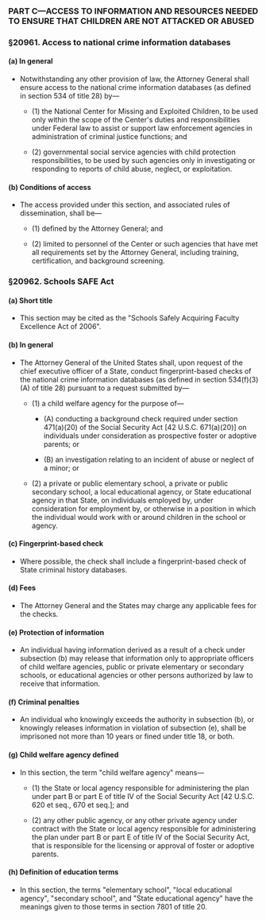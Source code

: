 ### PART C—ACCESS TO INFORMATION AND RESOURCES NEEDED TO ENSURE THAT CHILDREN ARE NOT ATTACKED OR ABUSED

### §20961. Access to national crime information databases
#### (a) In general
* Notwithstanding any other provision of law, the Attorney General shall ensure access to the national crime information databases (as defined in section 534 of title 28) by—

  * (1) the National Center for Missing and Exploited Children, to be used only within the scope of the Center's duties and responsibilities under Federal law to assist or support law enforcement agencies in administration of criminal justice functions; and

  * (2) governmental social service agencies with child protection responsibilities, to be used by such agencies only in investigating or responding to reports of child abuse, neglect, or exploitation.

#### (b) Conditions of access
* The access provided under this section, and associated rules of dissemination, shall be—

  * (1) defined by the Attorney General; and

  * (2) limited to personnel of the Center or such agencies that have met all requirements set by the Attorney General, including training, certification, and background screening.

### §20962. Schools SAFE Act
#### (a) Short title
* This section may be cited as the "Schools Safely Acquiring Faculty Excellence Act of 2006".

#### (b) In general
* The Attorney General of the United States shall, upon request of the chief executive officer of a State, conduct fingerprint-based checks of the national crime information databases (as defined in section 534(f)(3)(A) of title 28) pursuant to a request submitted by—

  * (1) a child welfare agency for the purpose of—

    * (A) conducting a background check required under section 471(a)(20) of the Social Security Act [42 U.S.C. 671(a)(20)] on individuals under consideration as prospective foster or adoptive parents; or

    * (B) an investigation relating to an incident of abuse or neglect of a minor; or


  * (2) a private or public elementary school, a private or public secondary school, a local educational agency, or State educational agency in that State, on individuals employed by, under consideration for employment by, or otherwise in a position in which the individual would work with or around children in the school or agency.

#### (c) Fingerprint-based check
* Where possible, the check shall include a fingerprint-based check of State criminal history databases.

#### (d) Fees
* The Attorney General and the States may charge any applicable fees for the checks.

#### (e) Protection of information
* An individual having information derived as a result of a check under subsection (b) may release that information only to appropriate officers of child welfare agencies, public or private elementary or secondary schools, or educational agencies or other persons authorized by law to receive that information.

#### (f) Criminal penalties
* An individual who knowingly exceeds the authority in subsection (b), or knowingly releases information in violation of subsection (e), shall be imprisoned not more than 10 years or fined under title 18, or both.

#### (g) Child welfare agency defined
* In this section, the term "child welfare agency" means—

  * (1) the State or local agency responsible for administering the plan under part B or part E of title IV of the Social Security Act [42 U.S.C. 620 et seq., 670 et seq.]; and

  * (2) any other public agency, or any other private agency under contract with the State or local agency responsible for administering the plan under part B or part E of title IV of the Social Security Act, that is responsible for the licensing or approval of foster or adoptive parents.

#### (h) Definition of education terms
* In this section, the terms "elementary school", "local educational agency", "secondary school", and "State educational agency" have the meanings given to those terms in section 7801 of title 20.